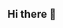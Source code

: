 ## Hi there 👋

<!--
**222melancholy222/222melancholy222** is a ✨ _special_ ✨ repository because its `README.md` (this file) appears on your GitHub profile.

Here are some ideas to get you started:
![image](275209131_333798112100744_7783144823150735052_n.jpg)
- 🔭 I’m currently working on ...
- 🌱 I ’m currently learning ...
- 👯 I’m looking to collaborate on ...
- 🤔 I’m looking for help with ...
- 💬 Ask me about ...
- 📫 How to reach me: ... chengunfar333@gmail.com
- 😄 Pronouns: ...
- ⚡ Fun fact: ...
-->
